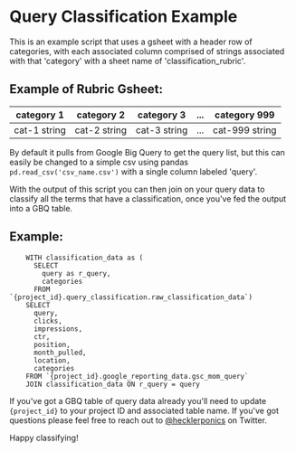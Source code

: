 # Query Classification Example
This is an example script that uses a gsheet with a header row of categories, with each associated column comprised of strings associated with that 'category' with a sheet name of 'classification_rubric'.  

## Example of Rubric Gsheet:
category 1 | category 2 | category 3 | ... | category 999
-----------|------------|------------|-----|----------------
cat-1 string | cat-2 string | cat-3 string | ... | cat-999 string

By default it pulls from Google Big Query to get the query list, but this can easily be changed to a simple csv using pandas `pd.read_csv('csv_name.csv')` with a single column labeled 'query'. 

With the output of this script you can then join on your query data to classify all the terms that have a classification, once you've fed the output into a GBQ table. 

## Example: 

        WITH classification_data as (
          SELECT 
            query as r_query,
            categories
          FROM `{project_id}.query_classification.raw_classification_data`)
        SELECT
          query,
          clicks,
          impressions,
          ctr, 
          position,
          month_pulled,
          location,
          categories
        FROM `{project_id}.google_reporting_data.gsc_mom_query`
        JOIN classification_data ON r_query = query

If you've got a GBQ table of query data already you'll need to update `{project_id}` to your project ID and associated table name. If you've got questions please feel free to reach out to [@hecklerponics](https://twitter.com/hecklerponics) on Twitter. 

Happy classifying! 
